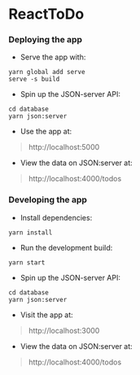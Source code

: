 # ReactToDo

### Deploying the app

* Serve the app with:
```
yarn global add serve
serve -s build
```


* Spin up the JSON-server API:
```
cd database
yarn json:server
```

* Use the app at:
> http://localhost:5000

* View the data on JSON:server at:
> http://localhost:4000/todos 

### Developing the app

* Install dependencies:
```
yarn install
```

* Run the development build:
```
yarn start
```

* Spin up the JSON-server API:
```
cd database
yarn json:server
```

* Visit the app at:
> http://localhost:3000

* View the data on JSON:server at:
> http://localhost:4000/todos